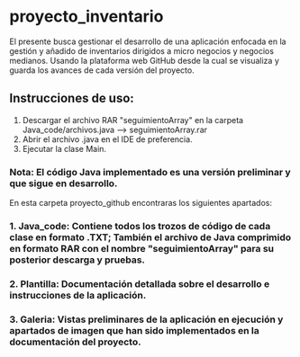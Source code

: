 # proyecto_inventario

El presente busca gestionar el desarrollo de una aplicación enfocada en la gestión y añadido de inventarios dirigidos a micro negocios y negocios medianos. Usando la plataforma web GitHub desde la cual se visualiza y guarda los avances de cada versión del proyecto.

## Instrucciones de uso:

1. Descargar el archivo RAR "seguimientoArray" en la carpeta Java_code/archivos.java --> seguimientoArray.rar
2. Abrir el archivo .java en el IDE de preferencia.
3. Ejecutar la clase Main.

 ### Nota: El código Java implementado es una versión preliminar y que sigue en desarrollo.

En esta carpeta proyecto_github encontraras los siguientes apartados:

### 1. Java_code: Contiene todos los trozos de código de cada clase en formato .TXT; También el archivo de Java comprimido en formato RAR con el nombre "seguimientoArray" para su posterior descarga y pruebas.

### 2. Plantilla: Documentación detallada sobre el desarrollo e instrucciones de la aplicación.

### 3. Galeria: Vistas preliminares de la aplicación en ejecución y apartados de imagen que han sido implementados en la documentación del proyecto.
